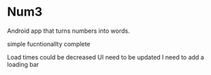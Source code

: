 Num3
====

Android app that turns numbers into words.


simple fucntionallty complete

Load times could be decreased
UI need to be updated
I need to add a loading bar

